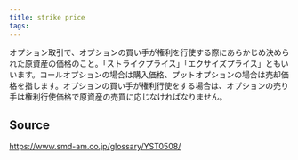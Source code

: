 ```yaml
---
title: strike price
tags: 
---
```


オプション取引で、オプションの買い手が権利を行使する際にあらかじめ決められた原資産の価格のこと。「ストライクプライス」「エクサイズプライス」ともいいます。コールオプションの場合は購入価格、プットオプションの場合は売却価格を指します。オプションの買い手が権利行使をする場合は、オプションの売り手は権利行使価格で原資産の売買に応じなければなりません。

## Source
https://www.smd-am.co.jp/glossary/YST0508/